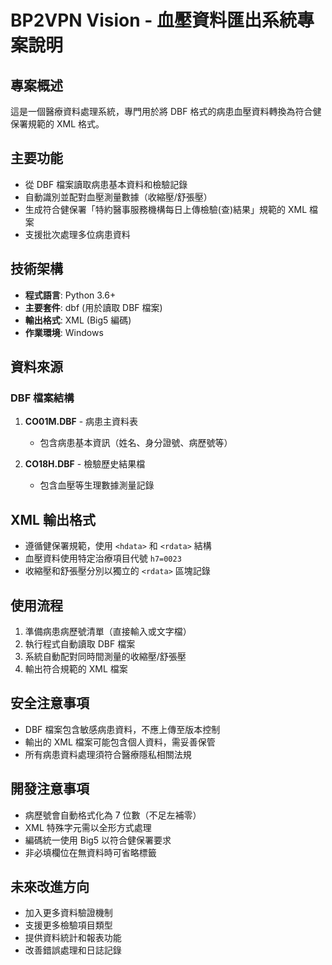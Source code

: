 # BP2VPN Vision - 血壓資料匯出系統專案說明

## 專案概述
這是一個醫療資料處理系統，專門用於將 DBF 格式的病患血壓資料轉換為符合健保署規範的 XML 格式。

## 主要功能
- 從 DBF 檔案讀取病患基本資料和檢驗記錄
- 自動識別並配對血壓測量數據（收縮壓/舒張壓）
- 生成符合健保署「特約醫事服務機構每日上傳檢驗(查)結果」規範的 XML 檔案
- 支援批次處理多位病患資料

## 技術架構
- **程式語言**: Python 3.6+
- **主要套件**: dbf (用於讀取 DBF 檔案)
- **輸出格式**: XML (Big5 編碼)
- **作業環境**: Windows

## 資料來源
### DBF 檔案結構
1. **CO01M.DBF** - 病患主資料表
   - 包含病患基本資訊（姓名、身分證號、病歷號等）
   
2. **CO18H.DBF** - 檢驗歷史結果檔
   - 包含血壓等生理數據測量記錄

## XML 輸出格式
- 遵循健保署規範，使用 `<hdata>` 和 `<rdata>` 結構
- 血壓資料使用特定治療項目代號 `h7=0023`
- 收縮壓和舒張壓分別以獨立的 `<rdata>` 區塊記錄

## 使用流程
1. 準備病患病歷號清單（直接輸入或文字檔）
2. 執行程式自動讀取 DBF 檔案
3. 系統自動配對同時間測量的收縮壓/舒張壓
4. 輸出符合規範的 XML 檔案

## 安全注意事項
- DBF 檔案包含敏感病患資料，不應上傳至版本控制
- 輸出的 XML 檔案可能包含個人資料，需妥善保管
- 所有病患資料處理須符合醫療隱私相關法規

## 開發注意事項
- 病歷號會自動格式化為 7 位數（不足左補零）
- XML 特殊字元需以全形方式處理
- 編碼統一使用 Big5 以符合健保署要求
- 非必填欄位在無資料時可省略標籤

## 未來改進方向
- 加入更多資料驗證機制
- 支援更多檢驗項目類型
- 提供資料統計和報表功能
- 改善錯誤處理和日誌記錄